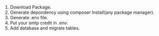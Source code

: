 1) Download Package.
2) Generate depondency using composer Install(any package manager).
3) Generate .env file.
4) Put your smtp credit in .env.
5) Add database and  migrate tables. 
